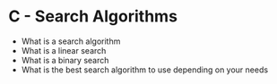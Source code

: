 # C - Search Algorithms

- What is a search algorithm
- What is a linear search
- What is a binary search
- What is the best search algorithm to use depending on your needs

